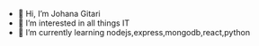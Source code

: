 - 👋 Hi, I’m Johana Gitari
- 👀 I’m interested in all things IT
- 🌱 I’m currently learning nodejs,express,mongodb,react,python


<!---
joecyn/joecyn is a ✨ special ✨ repository because its `README.md` (this file) appears on your GitHub profile.
You can click the Preview link to take a look at your changes.
--->
